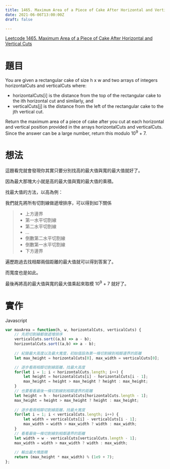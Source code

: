 ```yaml
---
title: 1465. Maximum Area of a Piece of Cake After Horizontal and Vertical Cuts
date: 2021-06-06T13:00:00Z
draft: false

---
```

[Leetcode 1465. Maximum Area of a Piece of Cake After Horizontal and Vertical Cuts](https://leetcode.com/problems/maximum-area-of-a-piece-of-cake-after-horizontal-and-vertical-cuts/)

# 題目

You are given a rectangular cake of size h x w and two arrays of integers horizontalCuts and verticalCuts where:

* horizontalCuts[i] is the distance from the top of the rectangular cake to the ith horizontal cut and similarly, and
* verticalCuts[j] is the distance from the left of the rectangular cake to the jth vertical cut.

Return the maximum area of a piece of cake after you cut at each horizontal and vertical position provided in the arrays horizontalCuts and verticalCuts. Since the answer can be a large number, return this modulo 10<sup>9</sup> + 7.

# 想法

這題看完就會發現你其實只要分別找高的最大值與寬的最大值就好了。

因為最大那塊大小就是高的最大值與寬的最大值的乘積。

找最大值的方法，以高為例：

我們就先將所有切割線做遞增排序，可以得到如下關係

> * 上方邊界
> * 第一水平切割線
> * 第二水平切割線
> * ...
> * 倒數第二水平切割線
> * 倒數第一水平切割線
> * 下方邊界

遍歷跑過去找相鄰兩個距離的最大值就可以得到答案了。

而寬度也是如此。

最後再將高的最大值與寬的最大值乘起來取模 10<sup>9</sup> + 7 就好了。

# 實作

Javascript
```javascript
var maxArea = function(h, w, horizontalCuts, verticalCuts) {
    // 先把切割線都做遞增排序
    verticalCuts.sort((a,b) => a - b);
    horizontalCuts.sort((a,b) => a - b);
    
    // 紀錄最大高度以及最大寬度，初始值設為第一條切割線到相鄰邊界的距離
    let max_height = horizontalCuts[0], max_width = verticalCuts[0];

    // 逐步看兩相鄰切割線距離，找最大高度
    for(let i = 1; i < horizontalCuts.length; i++) {
        let height = horizontalCuts[i] - horizontalCuts[i - 1];
        max_height = height > max_height ? height : max_height;
    }
    // 也要看看最後一條切割線到相鄰邊界的距離
    let height = h - horizontalCuts[horizontalCuts.length - 1];
    max_height = height > max_height ? height : max_height;
    
    // 逐步看兩相鄰切割線距離，找最大寬度
    for(let i = 1; i < verticalCuts.length; i++) {
        let width = verticalCuts[i] - verticalCuts[i - 1];
        max_width = width > max_width ? width : max_width;
    }
    // 看看最後一條切割線到相鄰邊界的距離
    let width = w - verticalCuts[verticalCuts.length - 1];
    max_width = width > max_width ? width : max_width;
    
    // 輸出最大塊面積
    return (max_height * max_width) % (1e9 + 7);
};
```